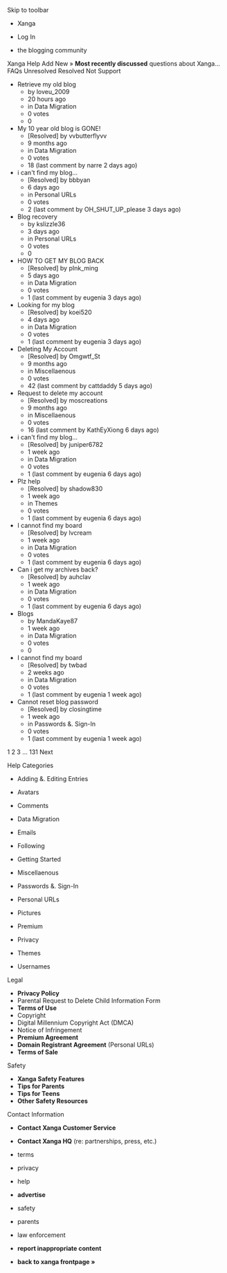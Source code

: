 Skip to toolbar

*   Xanga

*   Log In

*   the blogging community

Xanga Help Add New » **Most recently discussed** questions about Xanga… FAQs Unresolved Resolved Not Support

*   Retrieve my old blog
    *   by loveu\_2009
    *   20 hours ago
    *   in Data Migration
    *   0 votes
    *   0
*   My 10 year old blog is GONE!
    *   \[Resolved\] by vvbutterflyvv
    *   9 months ago
    *   in Data Migration
    *   0 votes
    *   18 (last comment by narre 2 days ago)
*   i can't find my blog...
    *   \[Resolved\] by bbbyan
    *   6 days ago
    *   in Personal URLs
    *   0 votes
    *   2 (last comment by OH\_SHUT\_UP\_please 3 days ago)
*   Blog recovery
    *   by kslizzle36
    *   3 days ago
    *   in Personal URLs
    *   0 votes
    *   0
*   HOW TO GET MY BLOG BACK
    *   \[Resolved\] by pInk\_ming
    *   5 days ago
    *   in Data Migration
    *   0 votes
    *   1 (last comment by eugenia 3 days ago)
*   Looking for my blog
    *   \[Resolved\] by koei520
    *   4 days ago
    *   in Data Migration
    *   0 votes
    *   1 (last comment by eugenia 3 days ago)
*   Deleting My Account
    *   \[Resolved\] by Omgwtf\_St
    *   9 months ago
    *   in Miscellaenous
    *   0 votes
    *   42 (last comment by cattdaddy 5 days ago)
*   Request to delete my account
    *   \[Resolved\] by moscreations
    *   9 months ago
    *   in Miscellaenous
    *   0 votes
    *   16 (last comment by KathEyXiong 6 days ago)
*   i can't find my blog...
    *   \[Resolved\] by juniper6782
    *   1 week ago
    *   in Data Migration
    *   0 votes
    *   1 (last comment by eugenia 6 days ago)
*   Plz help
    *   \[Resolved\] by shadow830
    *   1 week ago
    *   in Themes
    *   0 votes
    *   1 (last comment by eugenia 6 days ago)
*   I cannot find my board
    *   \[Resolved\] by lvcream
    *   1 week ago
    *   in Data Migration
    *   0 votes
    *   1 (last comment by eugenia 6 days ago)
*   Can i get my archives back?
    *   \[Resolved\] by auhclav
    *   1 week ago
    *   in Data Migration
    *   0 votes
    *   1 (last comment by eugenia 6 days ago)
*   Blogs
    *   by MandaKaye87
    *   1 week ago
    *   in Data Migration
    *   0 votes
    *   0
*   I cannot find my board
    *   \[Resolved\] by twbad
    *   2 weeks ago
    *   in Data Migration
    *   0 votes
    *   1 (last comment by eugenia 1 week ago)
*   Cannot reset blog password
    *   \[Resolved\] by closingtime
    *   1 week ago
    *   in Passwords &. Sign-In
    *   0 votes
    *   1 (last comment by eugenia 1 week ago)

1 2 3 ... 131 Next

Help Categories

*   Adding &. Editing Entries
*   Avatars
*   Comments
*   Data Migration
*   Emails
*   Following
*   Getting Started
*   Miscellaenous

*   Passwords &. Sign-In
*   Personal URLs
*   Pictures
*   Premium
*   Privacy
*   Themes
*   Usernames

Legal

*   **Privacy Policy**
*   Parental Request to Delete Child Information Form
*   **Terms of Use**
*   Copyright
*   Digital Millennium Copyright Act (DMCA)
*   Notice of Infringement
*   **Premium Agreement**
*   **Domain Registrant Agreement** (Personal URLs)
*   **Terms of Sale**

Safety

*   **Xanga Safety Features**
*   **Tips for Parents**
*   **Tips for Teens**
*   **Other Safety Resources**

Contact Information

*   **Contact Xanga Customer Service**
*   **Contact Xanga HQ** (re: partnerships, press, etc.)

*   terms
*   privacy
*   help
*   **advertise**

*   safety
*   parents
*   law enforcement
*   **report inappropriate content**

*   **back to xanga frontpage »**